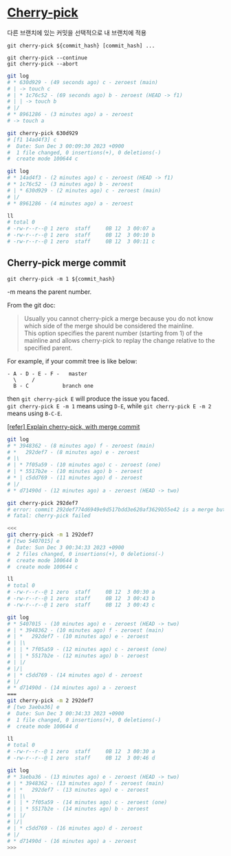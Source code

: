 
# [Cherry-pick](https://git-scm.com/docs/git-cherry-pick)

다른 브랜치에 있는 커밋을 선택적으로 내 브랜치에 적용

`git cherry-pick ${commit_hash} [commit_hash] ...`  

`git cherry-pick --continue`  
`git cherry-pick --abort`

```bash
git log
# * 630d929 - (49 seconds ago) c - zeroest (main)
# | -> touch c
# | * 1c76c52 - (69 seconds ago) b - zeroest (HEAD -> f1)
# | | -> touch b
# |/
# * 8961286 - (3 minutes ago) a - zeroest
# -> touch a

git cherry-pick 630d929
# [f1 14ad4f3] c
#  Date: Sun Dec 3 00:09:30 2023 +0900
#  1 file changed, 0 insertions(+), 0 deletions(-)
#  create mode 100644 c

git log
# * 14ad4f3 - (2 minutes ago) c - zeroest (HEAD -> f1)
# * 1c76c52 - (3 minutes ago) b - zeroest
# | * 630d929 - (2 minutes ago) c - zeroest (main)
# |/
# * 8961286 - (4 minutes ago) a - zeroest

ll
# total 0
# -rw-r--r--@ 1 zero  staff     0B 12  3 00:07 a
# -rw-r--r--@ 1 zero  staff     0B 12  3 00:10 b
# -rw-r--r--@ 1 zero  staff     0B 12  3 00:11 c
```

## Cherry-pick merge commit

`git cherry-pick -m 1 ${commit_hash}`

-m means the parent number.

From the git doc:
> Usually you cannot cherry-pick a merge because you do not know which side of the merge should be considered the mainline.  
> This option specifies the parent number (starting from 1) of the mainline and allows cherry-pick to replay the change relative to the specified parent.

For example, if your commit tree is like below:

```
- A - D - E - F -   master
  \     /
  B - C           branch one
```
then `git cherry-pick E` will produce the issue you faced.  
`git cherry-pick E -m 1` means using `D-E`, while `git cherry-pick E -m 2` means using `B-C-E`.  

[[refer] Explain cherry-pick, with merge commit](https://stackoverflow.com/questions/9229301/git-cherry-pick-says-38c74d-is-a-merge-but-no-m-option-was-given/53693507#53693507)

```bash
git log
# * 3948362 - (8 minutes ago) f - zeroest (main)
# *   292def7 - (8 minutes ago) e - zeroest
# |\
# | * 7f05a59 - (10 minutes ago) c - zeroest (one)
# | * 5517b2e - (10 minutes ago) b - zeroest
# * | c5dd769 - (11 minutes ago) d - zeroest
# |/
# * d71490d - (12 minutes ago) a - zeroest (HEAD -> two)

git cherry-pick 292def7
# error: commit 292def774d6949e9d517bdd3e620af3629b55e42 is a merge but no -m option was given.
# fatal: cherry-pick failed

<<<
git cherry-pick -m 1 292def7
# [two 5407015] e
#  Date: Sun Dec 3 00:34:33 2023 +0900
#  2 files changed, 0 insertions(+), 0 deletions(-)
#  create mode 100644 b
#  create mode 100644 c

ll
# total 0
# -rw-r--r--@ 1 zero  staff     0B 12  3 00:30 a
# -rw-r--r--@ 1 zero  staff     0B 12  3 00:43 b
# -rw-r--r--@ 1 zero  staff     0B 12  3 00:43 c

git log
# * 5407015 - (10 minutes ago) e - zeroest (HEAD -> two)
# | * 3948362 - (10 minutes ago) f - zeroest (main)
# | *   292def7 - (10 minutes ago) e - zeroest
# | |\
# | | * 7f05a59 - (12 minutes ago) c - zeroest (one)
# | | * 5517b2e - (12 minutes ago) b - zeroest
# | |/
# |/|
# | * c5dd769 - (14 minutes ago) d - zeroest
# |/
# * d71490d - (14 minutes ago) a - zeroest
===
git cherry-pick -m 2 292def7
# [two 3aeba36] e
#  Date: Sun Dec 3 00:34:33 2023 +0900
#  1 file changed, 0 insertions(+), 0 deletions(-)
#  create mode 100644 d

ll
# total 0
# -rw-r--r--@ 1 zero  staff     0B 12  3 00:30 a
# -rw-r--r--@ 1 zero  staff     0B 12  3 00:46 d

git log
# * 3aeba36 - (13 minutes ago) e - zeroest (HEAD -> two)
# | * 3948362 - (13 minutes ago) f - zeroest (main)
# | *   292def7 - (13 minutes ago) e - zeroest
# | |\
# | | * 7f05a59 - (14 minutes ago) c - zeroest (one)
# | | * 5517b2e - (14 minutes ago) b - zeroest
# | |/
# |/|
# | * c5dd769 - (16 minutes ago) d - zeroest
# |/
# * d71490d - (16 minutes ago) a - zeroest
>>>
```
